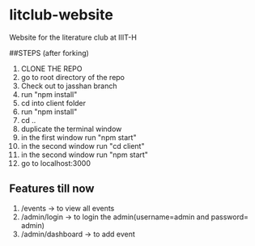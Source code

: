 # litclub-website
Website for the literature club at IIIT-H



##STEPS (after forking)
1. CLONE THE REPO
2. go to root directory of the repo
3. Check out to jasshan branch
4. run "npm install"
5. cd into client folder
6. run "npm install"
7. cd ..
8. duplicate the terminal window
9. in the first window run "npm start"
10. in the second window run "cd client"
11. in the second window run "npm start"
12. go to localhost:3000

## Features till now
1. /events -> to view all events
2. /admin/login -> to login the admin(username=admin and password= admin)
3. /admin/dashboard -> to add event
